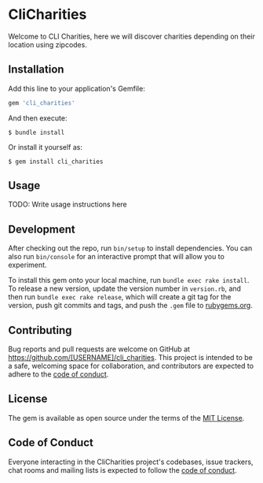 # CliCharities

Welcome to CLI Charities, here we will discover charities depending on their location using zipcodes.

## Installation

Add this line to your application's Gemfile:

```ruby
gem 'cli_charities'
```

And then execute:

    $ bundle install

Or install it yourself as:

    $ gem install cli_charities

## Usage

TODO: Write usage instructions here

## Development

After checking out the repo, run `bin/setup` to install dependencies. You can also run `bin/console` for an interactive prompt that will allow you to experiment.

To install this gem onto your local machine, run `bundle exec rake install`. To release a new version, update the version number in `version.rb`, and then run `bundle exec rake release`, which will create a git tag for the version, push git commits and tags, and push the `.gem` file to [rubygems.org](https://rubygems.org).

## Contributing

Bug reports and pull requests are welcome on GitHub at https://github.com/[USERNAME]/cli_charities. This project is intended to be a safe, welcoming space for collaboration, and contributors are expected to adhere to the [code of conduct](https://github.com/[USERNAME]/cli_charities/blob/master/CODE_OF_CONDUCT.md).

## License

The gem is available as open source under the terms of the [MIT License](https://opensource.org/licenses/MIT).

## Code of Conduct

Everyone interacting in the CliCharities project's codebases, issue trackers, chat rooms and mailing lists is expected to follow the [code of conduct](https://github.com/[USERNAME]/cli_charities/blob/master/CODE_OF_CONDUCT.md).
